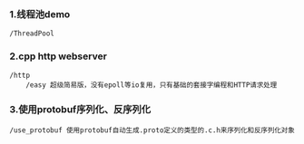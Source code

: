 ### 1.线程池demo
    /ThreadPool 
### 2.cpp http webserver
    /http
        /easy 超级简易版，没有epoll等io复用，只有基础的套接字编程和HTTP请求处理
### 3.使用protobuf序列化、反序列化
    /use_protobuf 使用protobuf自动生成.proto定义的类型的.c.h来序列化和反序列化对象


 